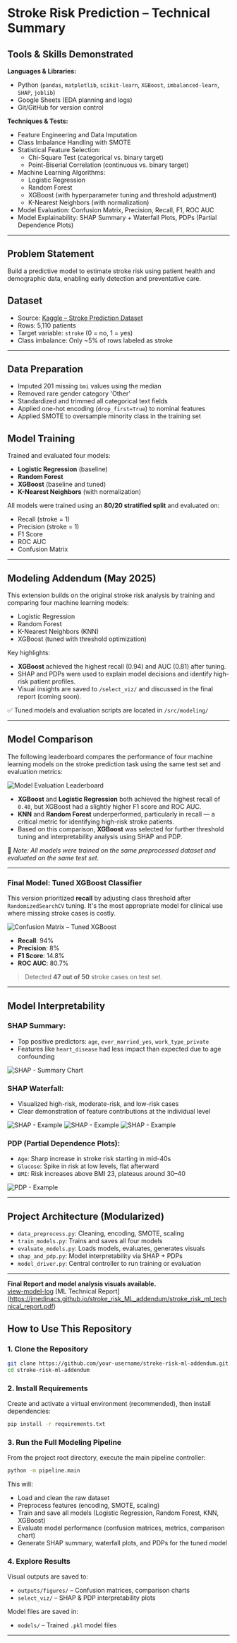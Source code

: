 
# Stroke Risk Prediction – Technical Summary

## Tools & Skills Demonstrated

**Languages & Libraries:**  
- Python (`pandas`, `matplotlib`, `scikit-learn`, `XGBoost`, `imbalanced-learn`, `SHAP`, `joblib`)  
- Google Sheets (EDA planning and logs)  
- Git/GitHub for version control  

**Techniques & Tests:**  
- Feature Engineering and Data Imputation  
- Class Imbalance Handling with SMOTE  
- Statistical Feature Selection:  
  - Chi-Square Test (categorical vs. binary target)  
  - Point-Biserial Correlation (continuous vs. binary target)  
- Machine Learning Algorithms:  
  - Logistic Regression  
  - Random Forest  
  - XGBoost (with hyperparameter tuning and threshold adjustment)  
  - K-Nearest Neighbors (with normalization)  
- Model Evaluation: Confusion Matrix, Precision, Recall, F1, ROC AUC  
- Model Explainability: SHAP Summary + Waterfall Plots, PDPs (Partial Dependence Plots)  

---

## Problem Statement
Build a predictive model to estimate stroke risk using patient health and demographic data, enabling early detection and preventative care.

## Dataset
- Source: [Kaggle – Stroke Prediction Dataset](https://www.kaggle.com/fedesoriano/stroke-prediction-dataset)  
- Rows: 5,110 patients  
- Target variable: `stroke` (0 = no, 1 = yes)  
- Class imbalance: Only ~5% of rows labeled as stroke  

---

## Data Preparation
- Imputed 201 missing `bmi` values using the median  
- Removed rare gender category 'Other'  
- Standardized and trimmed all categorical text fields  
- Applied one-hot encoding (`drop_first=True`) to nominal features  
- Applied SMOTE to oversample minority class in the training set  

## Model Training
Trained and evaluated four models:
- **Logistic Regression** (baseline)  
- **Random Forest**  
- **XGBoost** (baseline and tuned)  
- **K-Nearest Neighbors** (with normalization)  

All models were trained using an **80/20 stratified split** and evaluated on:
- Recall (stroke = 1)  
- Precision (stroke = 1)  
- F1 Score  
- ROC AUC  
- Confusion Matrix  

---

## Modeling Addendum (May 2025)

This extension builds on the original stroke risk analysis by training and comparing four machine learning models:
- Logistic Regression  
- Random Forest  
- K-Nearest Neighbors (KNN)  
- XGBoost (tuned with threshold optimization)  

Key highlights:
- **XGBoost** achieved the highest recall (0.94) and AUC (0.81) after tuning.  
- SHAP and PDPs were used to explain model decisions and identify high-risk patient profiles.  
- Visual insights are saved to `/select_viz/` and discussed in the final report (coming soon).  

✅ Tuned models and evaluation scripts are located in `/src/modeling/`

---

## Model Comparison

The following leaderboard compares the performance of four machine learning models on the stroke prediction task using the same test set and evaluation metrics:

![Model Evaluation Leaderboard](select_viz/model_comparison_chart.png)

- **XGBoost** and **Logistic Regression** both achieved the highest recall of `0.48`, but XGBoost had a slightly higher F1 score and ROC AUC.  
- **KNN** and **Random Forest** underperformed, particularly in recall — a critical metric for identifying high-risk stroke patients.  
- Based on this comparison, **XGBoost** was selected for further threshold tuning and interpretability analysis using SHAP and PDP.  

📌 *Note: All models were trained on the same preprocessed dataset and evaluated on the same test set.*  

---

### Final Model: Tuned XGBoost Classifier

This version prioritized **recall** by adjusting class threshold after `RandomizedSearchCV` tuning. It's the most appropriate model for clinical use where missing stroke cases is costly.

![Confusion Matrix – Tuned XGBoost](select_viz/confusion_matrix_xgb_tuned.png)

- **Recall**: 94%  
- **Precision**: 8%  
- **F1 Score**: 14.8%  
- **ROC AUC**: 80.7%  

> Detected **47 out of 50** stroke cases on test set.

---

## Model Interpretability

### SHAP Summary:
- Top positive predictors: `age`, `ever_married_yes`, `work_type_private`  
- Features like `heart_disease` had less impact than expected due to age confounding  

![SHAP - Summary Chart](select_viz/shap_feature_importance.png)

### SHAP Waterfall:
- Visualized high-risk, moderate-risk, and low-risk cases  
- Clear demonstration of feature contributions at the individual level 

![SHAP - Example](select_viz/shap_high_risk.png) 
![SHAP - Example](select_viz/shap_moderate_risk.png) 
![SHAP - Example](select_viz/shap_low_risk.png) 

### PDP (Partial Dependence Plots):
- `Age`: Sharp increase in stroke risk starting in mid-40s  
- `Glucose`: Spike in risk at low levels, flat afterward  
- `BMI`: Risk increases above BMI 23, plateaus around 30–40  

![PDP - Example](select_viz/pdp_age.png) 

---

## Project Architecture (Modularized)
- `data_preprocess.py`: Cleaning, encoding, SMOTE, scaling  
- `train_models.py`: Trains and saves all four models  
- `evaluate_models.py`: Loads models, evaluates, generates visuals  
- `shap_and_pdp.py`: Model interpretability via SHAP + PDPs  
- `model_driver.py`: Central controller to run training or evaluation  

---

**Final Report and model analysis visuals available.**  
[view-model-log](https://docs.google.com/spreadsheets/d/1pduhjQ3n5z88igfg-g8DmshraBieVE_CXnfD5TDrHlg/edit#gid=1555003253)
[ML Technical Report] (https://jmedinacs.github.io/stroke_risk_ML_addendum/stroke_risk_ml_technical_report.pdf)

## How to Use This Repository

### 1. Clone the Repository
```bash
git clone https://github.com/your-username/stroke-risk-ml-addendum.git
cd stroke-risk-ml-addendum
```

### 2. Install Requirements
Create and activate a virtual environment (recommended), then install dependencies:
```bash
pip install -r requirements.txt
```

### 3. Run the Full Modeling Pipeline
From the project root directory, execute the main pipeline controller:
```bash
python -m pipeline.main
```

This will:
- Load and clean the raw dataset
- Preprocess features (encoding, SMOTE, scaling)
- Train and save all models (Logistic Regression, Random Forest, KNN, XGBoost)
- Evaluate model performance (confusion matrices, metrics, comparison chart)
- Generate SHAP summary, waterfall plots, and PDPs for the tuned model

### 4. Explore Results
Visual outputs are saved to:
- `outputs/figures/` – Confusion matrices, comparison charts
- `select_viz/` – SHAP & PDP interpretability plots

Model files are saved in:
- `models/` – Trained `.pkl` model files

---
